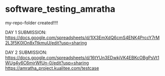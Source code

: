 # software_testing_amratha
my-repo-folder created!!!!

DAY 1 SUBMISSION: https://docs.google.com/spreadsheets/d/1IX3EmXdQ6cmS4ENK4PrccY7rM2L3f5K0lOn8xTtkmuU/edit?usp=sharing

DAY 2 SUBMISSION: https://docs.google.com/spreadsheets/d/16tYUn3EDwkjVK4EBKcOBgPsVt1WUg4y6C6mjrWfUn-0/edit?usp=sharing
                  https://amratha_project.kualitee.com/testcase
